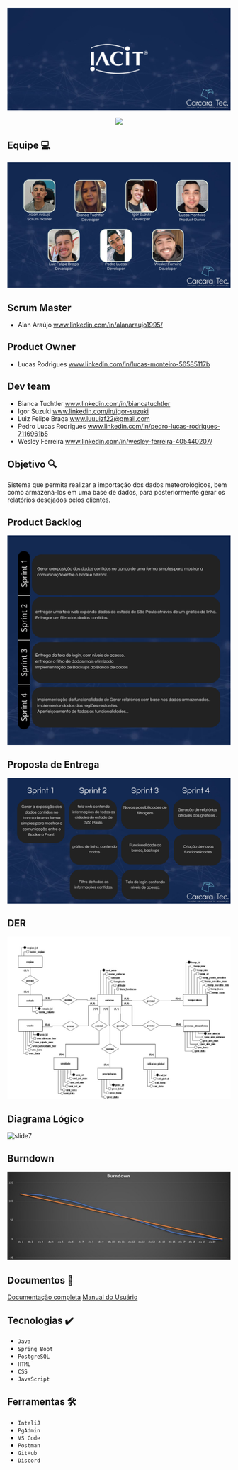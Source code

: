 ![slide1](https://github.com/CarcaraTec/IACIT/blob/d0dfc7916dbcba8dd33ff813b087f2167b0b7db8/Apresentacao/API%20IACIT.png)

<p align="center">
<img src="http://img.shields.io/static/v1?label=STATUS&message=EM%20DESENVOLVIMENTO&color=GREEN&style=for-the-badge"/>
</p>

## Equipe  💻
![slide1](https://github.com/CarcaraTec/IACIT/blob/0fd88f9531d908bbac4b1f549a502565b73f96f3/Apresentacao/Equipe.png)

## Scrum Master
- Alan Araújo
 www.linkedin.com/in/alanaraujo1995/

## Product Owner
- Lucas Rodrigues
www.linkedin.com/in/lucas-monteiro-56585117b

## Dev team
- Bianca Tuchtler
www.linkedin.com/in/biancatuchtler
- Igor Suzuki
www.linkedin.com/in/igor-suzuki
- Luiz Felipe Braga 
www.luuuizf22@gmail.com
- Pedro Lucas Rodrigues
www.linkedin.com/in/pedro-lucas-rodrigues-7116961b5
- Wesley Ferreira
www.linkedin.com/in/wesley-ferreira-405440207/

## Objetivo 🔍
Sistema que permita realizar a importação dos dados meteorológicos, bem como armazená-los em uma base de dados, para posteriormente gerar os relatórios desejados pelos clientes.

## Product Backlog
![slide3](https://github.com/CarcaraTec/IACIT/blob/e82eb5fce56de059987770dc1afefbc74d0f1086/Apresentacao/Product%20Backlog.png)

## Proposta de Entrega
![slide4](https://github.com/CarcaraTec/IACIT/blob/201696efa15756ee842359caa6c0451926ceab5d/Apresentacao/Cards.png)

## DER
![slide6](https://github.com/CarcaraTec/IACIT/blob/32716bda88ca3134b6c54f3f00f83557940063d3/DataBase/modelagem_img1.jpeg)

## Diagrama Lógico
![slide7](https://github.com/CarcaraTec/IACIT/blob/03f3c9bccdaa657cee9125b744f7bcb3620601f7/DataBase/L%C3%B3gico_img.png)

## Burndown
![slide8](https://github.com/CarcaraTec/IACIT/blob/376b323bc0c5e8cdd07dbe9ee06a863cf4b3f7a0/Apresentacao/burndown%20sprint2.jpeg)

## Documentos 📄
[Documentação completa](https://github.com/CarcaraTec/IACIT/blob/f2395ae386d9142a8d43cd239214f647af38fc83/Documentos/Documenta%C3%A7%C3%A3o%20API.pdf)
[Manual do Usuário](https://github.com/CarcaraTec/IACIT/blob/ecbc71d5a132c00d5259f645077ca205aadddda8/Documentos/Manual%20do%20Usu%C3%A1rio.pdf)


## Tecnologias ✔️

- `Java`
- `Spring Boot`
- `PostgreSQL`
- `HTML`
- `CSS`
- `JavaScript`

## Ferramentas  🛠️

- `InteliJ`
- `PgAdmin`
- `VS Code`
- `Postman`
- `GitHub`
- `Discord`



  
